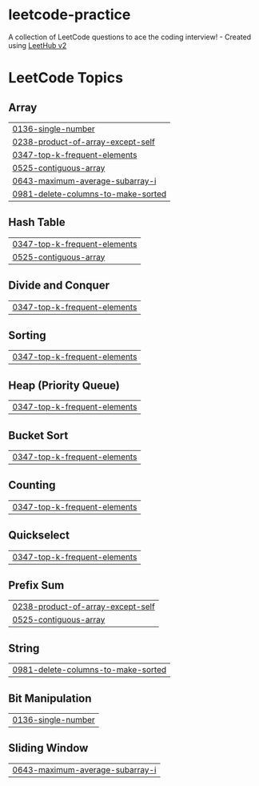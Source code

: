 # leetcode-practice
A collection of LeetCode questions to ace the coding interview! - Created using [LeetHub v2](https://github.com/arunbhardwaj/LeetHub-2.0)

<!---LeetCode Topics Start-->
# LeetCode Topics
## Array
|  |
| ------- |
| [0136-single-number](https://github.com/nainapurohit/leetcode-practice/tree/master/0136-single-number) |
| [0238-product-of-array-except-self](https://github.com/nainapurohit/leetcode-practice/tree/master/0238-product-of-array-except-self) |
| [0347-top-k-frequent-elements](https://github.com/nainapurohit/leetcode-practice/tree/master/0347-top-k-frequent-elements) |
| [0525-contiguous-array](https://github.com/nainapurohit/leetcode-practice/tree/master/0525-contiguous-array) |
| [0643-maximum-average-subarray-i](https://github.com/nainapurohit/leetcode-practice/tree/master/0643-maximum-average-subarray-i) |
| [0981-delete-columns-to-make-sorted](https://github.com/nainapurohit/leetcode-practice/tree/master/0981-delete-columns-to-make-sorted) |
## Hash Table
|  |
| ------- |
| [0347-top-k-frequent-elements](https://github.com/nainapurohit/leetcode-practice/tree/master/0347-top-k-frequent-elements) |
| [0525-contiguous-array](https://github.com/nainapurohit/leetcode-practice/tree/master/0525-contiguous-array) |
## Divide and Conquer
|  |
| ------- |
| [0347-top-k-frequent-elements](https://github.com/nainapurohit/leetcode-practice/tree/master/0347-top-k-frequent-elements) |
## Sorting
|  |
| ------- |
| [0347-top-k-frequent-elements](https://github.com/nainapurohit/leetcode-practice/tree/master/0347-top-k-frequent-elements) |
## Heap (Priority Queue)
|  |
| ------- |
| [0347-top-k-frequent-elements](https://github.com/nainapurohit/leetcode-practice/tree/master/0347-top-k-frequent-elements) |
## Bucket Sort
|  |
| ------- |
| [0347-top-k-frequent-elements](https://github.com/nainapurohit/leetcode-practice/tree/master/0347-top-k-frequent-elements) |
## Counting
|  |
| ------- |
| [0347-top-k-frequent-elements](https://github.com/nainapurohit/leetcode-practice/tree/master/0347-top-k-frequent-elements) |
## Quickselect
|  |
| ------- |
| [0347-top-k-frequent-elements](https://github.com/nainapurohit/leetcode-practice/tree/master/0347-top-k-frequent-elements) |
## Prefix Sum
|  |
| ------- |
| [0238-product-of-array-except-self](https://github.com/nainapurohit/leetcode-practice/tree/master/0238-product-of-array-except-self) |
| [0525-contiguous-array](https://github.com/nainapurohit/leetcode-practice/tree/master/0525-contiguous-array) |
## String
|  |
| ------- |
| [0981-delete-columns-to-make-sorted](https://github.com/nainapurohit/leetcode-practice/tree/master/0981-delete-columns-to-make-sorted) |
## Bit Manipulation
|  |
| ------- |
| [0136-single-number](https://github.com/nainapurohit/leetcode-practice/tree/master/0136-single-number) |
## Sliding Window
|  |
| ------- |
| [0643-maximum-average-subarray-i](https://github.com/nainapurohit/leetcode-practice/tree/master/0643-maximum-average-subarray-i) |
<!---LeetCode Topics End-->